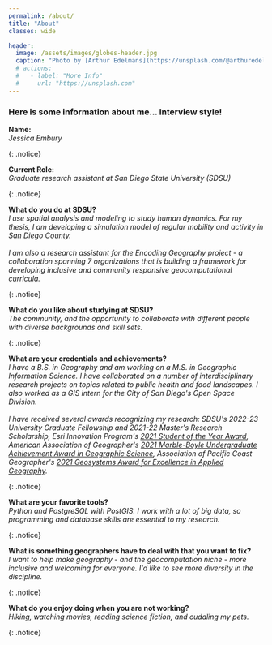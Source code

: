 ```yaml
---
permalink: /about/
title: "About"
classes: wide

header:
  image: /assets/images/globes-header.jpg
  caption: "Photo by [Arthur Edelmans](https://unsplash.com/@arthuredelmans_) on [Unsplash](https://unsplash.com/)"
  # actions:
  #   - label: "More Info"
  #     url: "https://unsplash.com"
---
```


<h3>Here is some information about me... Interview style!</h3>

<p><b>Name:</b><br>
  <em>Jessica Embury</em></p>{: .notice}

<p><b>Current Role:</b><br>
  <em>Graduate research assistant at San Diego State University (SDSU)</em></p>{: .notice}

<p><b>What do you do at SDSU?</b><br>
<em>I use spatial analysis and modeling to study human dynamics. 
For my thesis, I am developing a simulation model of regular mobility and activity in San Diego County. <br><br>
I am also a research assistant for the Encoding Geography project - a collaboration spanning 7 organizations that is building a framework for developing inclusive and community responsive geocomputational curricula.</em></p>{: .notice}

<p><b>What do you like about studying at SDSU?</b><br>
<em>The community, and the opportunity to collaborate with different people with diverse backgrounds and skill sets.</em></p>{: .notice}

<p><b>What are your credentials and achievements?</b><br>
<em>I have a B.S. in Geography and am working on a M.S. in Geographic Information Science. I have collaborated on a number of interdisciplinary research projects on topics related to public health and food landscapes. I also worked as a GIS intern for the City of San Diego's Open Space Division.<br><br>
I have received several awards recognizing my research: SDSU's 2022-23 University Graduate Fellowship and 2021-22 Master's Research Scholarship, Esri Innovation Program's <a href="https://community.esri.com/t5/education-blog/2021-esri-innovation-program-students-of-the-year/ba-p/1073601">2021 Student of the Year Award</a>, American Association of Geographer's <a href="https://www.aag.org/award-grant/marble-boyle/">2021 Marble-Boyle Undergraduate Achievement Award in Geographic Science</a>, Association of Pacific Coast Geographer's <a href="https://www.csusm.edu/geography/documents/2021_apcg_student_awards_notification.pdf">2021 Geosystems Award for Excellence in Applied Geography</a>.</em></p>{: .notice}

<p><b>What are your favorite tools?</b><br>
<em>Python and PostgreSQL with PostGIS. I work with a lot of big data, so programming and database skills are essential to my research.</em></p>{: .notice}

<p><b>What is something geographers have to deal with that you want to fix?</b><br>
<em>I want to help make geography - and the geocomputation niche - more inclusive and welcoming for everyone. I'd like to see more diversity in the discipline.</em></p>{: .notice}

<p><b>What do you enjoy doing when you are not working?</b><br>
<em>Hiking, watching movies, reading science fiction, and cuddling my pets.</em></p>{: .notice}
